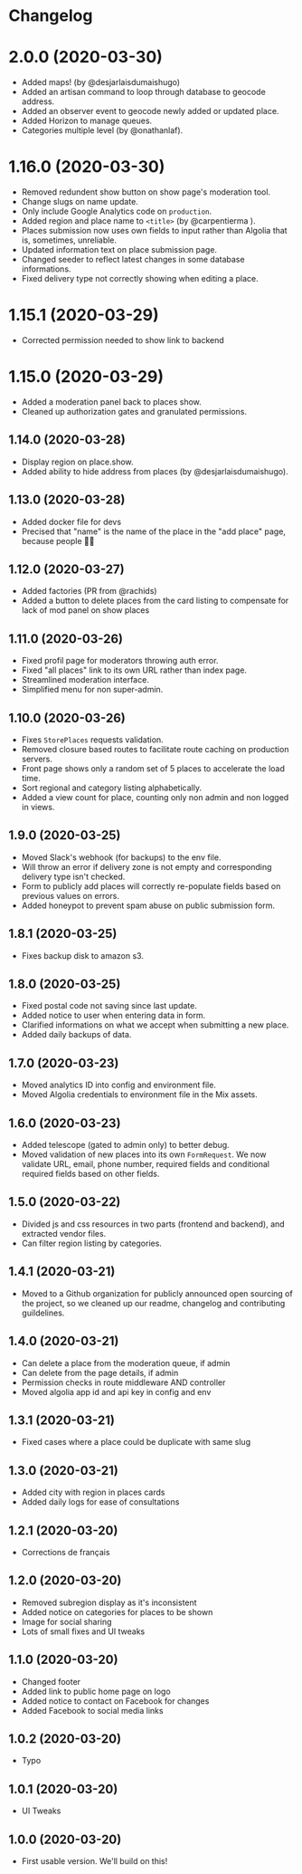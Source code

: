# Changelog

# 2.0.0 (2020-03-30)
- Added maps! (by @desjarlaisdumaishugo)
- Added an artisan command to loop through database to geocode address.
- Added an observer event to geocode newly added or updated place.
- Added Horizon to manage queues.
- Categories multiple level (by @onathanlaf).

# 1.16.0 (2020-03-30)
- Removed redundent show button on show page's moderation tool.
- Change slugs on name update.
- Only include Google Analytics code on `production`.
- Added region and place name to `<title>` (by @carpentierma ).
- Places submission now uses own fields to input rather than Algolia that is, sometimes, unreliable.
- Updated information text on place submission page.
- Changed seeder to reflect latest changes in some database informations.
- Fixed delivery type not correctly showing when editing a place.

# 1.15.1 (2020-03-29)
- Corrected permission needed to show link to backend

# 1.15.0 (2020-03-29)
- Added a moderation panel back to places show.
- Cleaned up authorization gates and granulated permissions.

## 1.14.0 (2020-03-28)
- Display region on place.show.
- Added ability to hide address from places (by @desjarlaisdumaishugo).

## 1.13.0 (2020-03-28)
- Added docker file for devs
- Precised that "name" is the name of the place in the "add place" page, because people 🤷‍♂️

## 1.12.0 (2020-03-27)
- Added factories (PR from @rachids)
- Added a button to delete places from the card listing to compensate for lack of mod panel on show places

## 1.11.0 (2020-03-26)
- Fixed profil page for moderators throwing auth error.
- Fixed "all places" link to its own URL rather than index page.
- Streamlined moderation interface.
- Simplified menu for non super-admin.

## 1.10.0 (2020-03-26)
- Fixes `StorePlaces` requests validation.
- Removed closure based routes to facilitate route caching on production servers.
- Front page shows only a random set of 5 places to accelerate the load time.
- Sort regional and category listing alphabetically.
- Added a view count for place, counting only non admin and non logged in views.

## 1.9.0 (2020-03-25)
- Moved Slack's webhook (for backups) to the env file.
- Will throw an error if delivery zone is not empty and corresponding delivery type isn't checked.
- Form to publicly add places will correctly re-populate fields based on previous values on errors.
- Added honeypot to prevent spam abuse on public submission form.

## 1.8.1 (2020-03-25)
- Fixes backup disk to amazon s3.

## 1.8.0 (2020-03-25)
- Fixed postal code not saving since last update.
- Added notice to user when entering data in form.
- Clarified informations on what we accept when submitting a new place.
- Added daily backups of data.

## 1.7.0 (2020-03-23)
- Moved analytics ID into config and environment file.
- Moved Algolia credentials to environment file in the Mix assets.

## 1.6.0 (2020-03-23)
- Added telescope (gated to admin only) to better debug.
- Moved validation of new places into its own `FormRequest`. We now validate URL, email, phone number, required fields and conditional required fields based on other fields.

## 1.5.0 (2020-03-22)
- Divided js and css resources in two parts (frontend and backend), and extracted vendor files.
- Can filter region listing by categories.

## 1.4.1 (2020-03-21)
- Moved to a Github organization for publicly announced open sourcing of the project, so we cleaned up our readme, changelog and contributing guildelines.

## 1.4.0 (2020-03-21)
- Can delete a place from the moderation queue, if admin
- Can delete from the page details, if admin
- Permission checks in route middleware AND controller
- Moved algolia app id and api key in config and env

## 1.3.1 (2020-03-21)
- Fixed cases where a place could be duplicate with same slug

## 1.3.0 (2020-03-21)
- Added city with region in places cards
- Added daily logs for ease of consultations

## 1.2.1 (2020-03-20)
- Corrections de français

## 1.2.0 (2020-03-20)
- Removed subregion display as it's inconsistent
- Added notice on categories for places to be shown
- Image for social sharing
- Lots of small fixes and UI tweaks

## 1.1.0 (2020-03-20)
- Changed footer
- Added link to public home page on logo
- Added notice to contact on Facebook for changes
- Added Facebook to social media links

## 1.0.2 (2020-03-20)
- Typo

## 1.0.1 (2020-03-20)
- UI Tweaks

## 1.0.0 (2020-03-20)
- First usable version. We'll build on this!